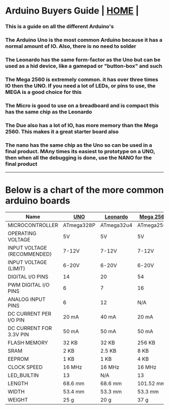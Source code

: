 # Arduino Buyers Guide  | [HOME](README.md) |

### This is a guide on all the different Arduino's

### The Arduino Uno is the most common Arduino because it has a normal amount of IO. Also, there is no need to solder

### The Leonardo has the same form-factor as the Uno but can be used as a hid device, like a gamepad or "button-box" and such

### The Mega 2560 is extremely common. it has over three times IO then the UNO. If you need a lot of LEDs, or pins to use, the MEGA is a good choice for this

### The Micro is good to use on a breadboard and is compact this has the same chip as the Leonardo

### The Due also has a lot of IO, has more memory than the Mega 2560. This makes it a great starter board also

### The nano has the same chip as the Uno so can be used in a final product. MAny times its easiest to prototype on a UNO, then when all the debugging is done, use the NANO for the final product

---

# Below is a chart of the more common arduino boards

| Name                        | [UNO](https://store.arduino.cc/products/arduino-uno-rev3)        | [Leonardo](https://store.arduino.cc/products/arduino-leonardo-with-headers)   | [Mega 2560](https://store.arduino.cc/products/arduino-mega-2560-rev3)  | [Micro](https://store.arduino.cc/products/arduino-micro)      | [Due](https://store.arduino.cc/products/arduino-due)         | nano      |
| --------------------------- | ---------- | ---------- | ---------- | ---------- | ----------- | --------- |
| MICROCONTROLLER             | ATmega328P | ATmega32u4 | ATmega2560 | ATmega32U4 | AT91SAM3X8E | ATmega328 |
| OPERATING VOLTAGE           | 5V         | 5V         | 5V         | 5V         | 3.3V        | 5 V       |
| INPUT VOLTAGE (RECOMMENDED) | 7-12V      | 7-12V      | 7-12V      | 7-12V      | 7-12V       | 7-12V     |
| INPUT VOLTAGE (LIMIT)       | 6-20V      | 6-20V      | 6-20V      | N/A        | 6-16V       | 8         |
| DIGITAL I/O PINS            | 14         | 20         | 54         | 20         | 54          | 22        |
| PWM DIGITAL I/O PINS        | 6          | 7          | 16         | 7          | N/A         | 6         |
| ANALOG INPUT PINS           | 6          | 12         | N/A        | 12         | 12          | N/A       |
| DC CURRENT PER I/O PIN      | 20 mA      | 40 mA      | 20 mA      | 20 mA      | 2 (DAC)     | 40 mA     |
| DC CURRENT FOR 3.3V PIN     | 50 mA      | 50 mA      | 50 mA      | 50 mA      | 130 mA      | N/A       |
| FLASH MEMORY                | 32 KB      | 32 KB      | 256 KB     | 32 KB      | 800 mA      | N/A       |
| SRAM                        | 2 KB       | 2.5 KB     | 8 KB       | 2.5 KB     | 800 mA      | 32 KB     |
| EEPROM                      | 1 KB       | 1 KB       | 4 KB       | 1 KB       | 512 KB      | 2 KB      |
| CLOCK SPEED                 | 16 MHz     | 16 MHz     | 16 MHz     | 16 MHz     | 96 KB       | 16 MHz    |
| LED\_BUILTIN                | 13         | N/A        | 13         | 13         | 84 MHz      | 1 KB      |
| LENGTH                      | 68.6 mm    | 68.6 mm    | 101.52 mm  | 48 mm      | 101.52 mm   | 18 mm     |
| WIDTH                       | 53.4 mm    | 53.3 mm    | 53.3 mm    | 18 mm      | 53.3 mm     | 45 mm     |
| WEIGHT                      | 25 g       | 20 g       | 37 g       | 13 g       | 36 g        | 7 g       |
